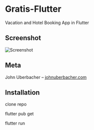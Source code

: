 # Gratis-Flutter
 Vacation and Hotel Booking App in Flutter

## Screenshot

![Screenshot](https://imgur.com/a/dAOW72D)

## Meta

John Uberbacher – [johnuberbacher.com](https://johnuberbacher.com)

## Installation

clone repo

flutter pub get

flutter run
